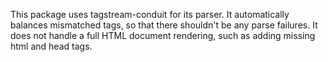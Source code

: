 This package uses tagstream-conduit for its parser. It automatically balances
mismatched tags, so that there shouldn't be any parse failures. It does not
handle a full HTML document rendering, such as adding missing html and head
tags.
